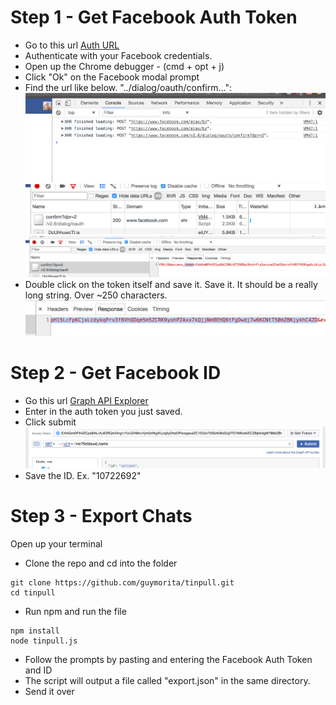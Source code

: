 # Step 1 - Get Facebook Auth Token

* Go to this url [Auth URL](https://www.facebook.com/v2.6/dialog/oauth?redirect_uri=fb464891386855067%3A%2F%2Fauthorize%2F&display=touch&state=%7B%22challenge%22%3A%22IUUkEUqIGud332lfu%252BMJhxL4Wlc%253D%22%2C%220_auth_logger_id%22%3A%2230F06532-A1B9-4B10-BB28-B29956C71AB1%22%2C%22com.facebook.sdk_client_state%22%3Atrue%2C%223_method%22%3A%22sfvc_auth%22%7D&scope=user_birthday%2Cuser_photos%2Cuser_education_history%2Cemail%2Cuser_relationship_details%2Cuser_friends%2Cuser_work_history%2Cuser_likes&response_type=token%2Csigned_request&default_audience=friends&return_scopes=true&auth_type=rerequest&client_id=464891386855067&ret=login&sdk=ios&logger_id=30F06532-A1B9-4B10-BB28-B29956C71AB1&ext=1496455266&hash=Aebb6BYzc11KrEzS)
* Authenticate with your Facebook credentials.
* Open up the Chrome debugger - (cmd + opt + j)
* Click "Ok" on the Facebook modal prompt
* Find the url like below. "../dialog/oauth/confirm...":
![OAuth link](step1.png)
![Confirm](step2.png)
![Find token](step3.png)
* Double click on the token itself and save it. Save it. It should be a really long string. Over ~250 characters.
![Copy token](step4.png)

# Step 2 - Get Facebook ID

* Go this url [Graph API Explorer](https://developers.facebook.com/tools/explorer/)
* Enter in the auth token you just saved.
* Click submit
![ID](step5.png)
* Save the ID. Ex. "10722692"

# Step 3 - Export Chats

Open up your terminal

* Clone the repo and cd into the folder

```
git clone https://github.com/guymorita/tinpull.git
cd tinpull
```

* Run npm and run the file

```
npm install
node tinpull.js
```

* Follow the prompts by pasting and entering the Facebook Auth Token and ID
* The script will output a file called "export.json" in the same directory.
* Send it over
